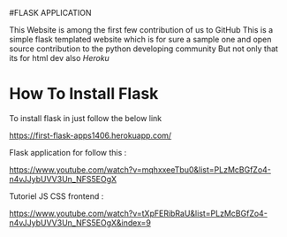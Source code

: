 #FLASK APPLICATION


This Website is among the first few contribution of us to GitHub
This is a simple flask templated website which is for sure a sample one and open source contribution to the python developing community
But not only that its for html dev also
*Heroku*
# How To Install Flask
To install flask in just follow the below link

https://first-flask-apps1406.herokuapp.com/


Flask application for follow this :

https://www.youtube.com/watch?v=mqhxxeeTbu0&list=PLzMcBGfZo4-n4vJJybUVV3Un_NFS5EOgX

Tutoriel JS CSS frontend : 

https://www.youtube.com/watch?v=tXpFERibRaU&list=PLzMcBGfZo4-n4vJJybUVV3Un_NFS5EOgX&index=9
